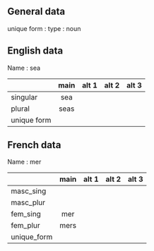 ## General data

unique form :
type : noun

## English data

Name : sea

|             | main | alt 1 | alt 2 | alt 3 |
| :---------- | :--: | :---: | :---: | ----- |
| singular    | sea  |       |       |       |
| plural      | seas |       |       |       |
| unique form |      |       |       |       |

## French data

Name : mer

|             | main | alt 1 | alt 2 | alt 3 |
| :---------- | :--: | :---: | :---: | :---: |
| masc_sing   |      |       |       |       |
| masc_plur   |      |       |       |       |
| fem_sing    | mer  |       |       |       |
| fem_plur    | mers |       |       |       |
| unique_form |      |       |       |       |


